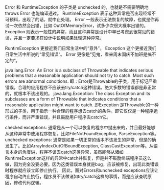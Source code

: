 Error 和 RuntimeException 的子类是 unchecked 的，也就是不需要明确地 throws Error 也能编译通过。
RuntimeException 表示这种异常是否出现经常不可预料，出现了的话，就中止处理。
Error 一般表示无法恢复的故障，也就是你再试一次依然会出错，比如 OutOfMemoryError，试多少次很大概率出错的。
Exception 则表示一般性的异常，而且这种异常是设计中早已考虑到很常见的错误，并且一定要求在设计中说明如果处理这种异常。

RuntimException 更接近我们日常生活中的“意外”。
Exception 这个更接近我们日常生活中所说的“常见错误”。
Error 更像是”见鬼，看来周末国庆不加班是搞不定的“。

java.lang.Error: An Error is a subclass of Throwable that indicates serious problems that a reasonable application should not try to catch. Most such errors are abnormal conditions. 即：Error是Throwable的子类，用于标记严重错误。合理的应用程序不应该去try/catch这种错误。绝大多数的错误都是非正常的，就根本不该出现的。 
java.lang.Exception: The class Exception and its subclasses are a form of Throwable that indicates conditions that a reasonable application might want to catch. 即Exception 是Throwable的一种形式的子类，用于指示一种合理的程序想去catch的条件。即它仅仅是一种程序运行条件，而非严重错误，并且鼓励用户程序去catch它。 

checked exceptions: 通常是从一个可以恢复的程序中抛出来的，并且最好能够从这种异常中使用程序恢复。比如FileNotFoundException, ParseException等。 unchecked exceptions: 通常是如果一切正常的话本不该发生的异常，但是的确发生了。比如ArrayIndexOutOfBoundException, ClassCastException等。从语言本身的角度讲，程序不该去catch这类异常，虽然能够从诸如RuntimeException这样的异常中catch并恢复，但是并不鼓励终端程序员这么做，因为完全没要必要。因为这类错误本身就是bug，应该被修复，出现此类错误时程序就应该立即停止执行。 因此，面对Errors和unchecked exceptions应该让程序自动终止执行，程序员不该做诸如try/catch这样的事情，而是应该查明原因，修改代码逻辑。